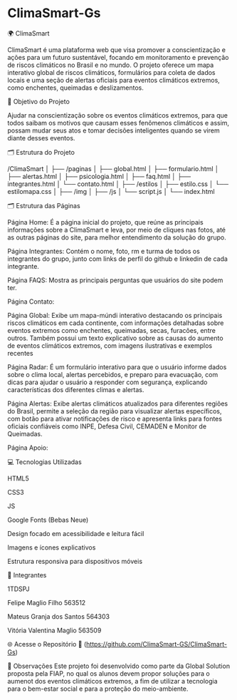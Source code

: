 # ClimaSmart-Gs
🌍 ClimaSmart 

ClimaSmart é uma plataforma web que visa promover a conscientização e ações para um futuro sustentável, focando em monitoramento e prevenção de riscos climáticos no Brasil e no mundo. O projeto oferece um mapa interativo global de riscos climáticos, formulários para coleta de dados locais e uma seção de alertas oficiais para eventos climáticos extremos, como enchentes, queimadas e deslizamentos.

🎯 Objetivo do Projeto

Ajudar na conscientização sobre os eventos climáticos extremos, para que todos saibam os motivos que causam esses fenômenos climáticos e assim, possam mudar seus atos e tomar decisões inteligentes quando se virem diante desses eventos.

🗂️ Estrutura do Projeto

/ClimaSmart
│
├── /paginas
│   ├── global.html
│   ├── formulario.html
│   ├── alertas.html
│   ├── psicologia.html
│   ├── faq.html
│   ├── integrantes.html
│   └── contato.html
│
├── /estilos
│   ├── estilo.css
│   └── estilomapa.css
│
├── /img
│
├── /js
│   └── script.js
│
└── index.html

🗂️ Estrutura das Páginas

Página Home: É a página inicial do projeto, que reúne as principais informações sobre a ClimaSmart e leva, por meio de cliques nas fotos, até as outras páginas do site, para melhor entendimento da solução do grupo.

Página Integrantes: Contém o nome, foto, rm e turma de todos os integrantes do grupo, junto com links de perfil do github e linkedin de cada integrante.

Página FAQS: Mostra as principais perguntas que usuários do site podem ter.

Página Contato: 

Página Global: Exibe um mapa-múndi interativo destacando os principais riscos climáticos em cada continente, com informações detalhadas sobre eventos extremos como enchentes, queimadas, secas, furacões, entre outros. Também possui um texto explicativo sobre as causas do aumento de eventos climáticos extremos, com imagens ilustrativas e exemplos recentes 

Página Radar: É um formulário interativo para que o usuário informe dados sobre o clima local, alertas percebidos, e preparo para evacuação, com dicas para ajudar o usuário a responder com segurança, explicando características dos diferentes climas e alertas.

Página Alertas: Exibe alertas climáticos atualizados para diferentes regiões do Brasil, permite a seleção da região para visualizar alertas específicos, com botão para ativar notificações de risco e apresenta links para fontes oficiais confiáveis como INPE, Defesa Civil, CEMADEN e Monitor de Queimadas.

Página Apoio:


💻 Tecnologias Utilizadas

HTML5

CSS3

JS

Google Fonts (Bebas Neue)

Design focado em acessibilidade e leitura fácil

Imagens e ícones explicativos

Estrutura responsiva para dispositivos móveis

👥 Integrantes

1TDSPJ

Felipe Maglio Filho 563512

Mateus Granja dos Santos 564303

Vitória Valentina Maglio 563509

🌐 Acesse o Repositório 🔗 (https://github.com/ClimaSmart-GS/ClimaSmart-Gs)


📌 Observações Este projeto foi desenvolvido como parte da Global Solution proposta pela FIAP, no qual os alunos devem propor soluções para o aumenot dos eventos climáticos extremos, a fim de utilizar a tecnologia para o bem-estar social e para a proteção do meio-ambiente.

